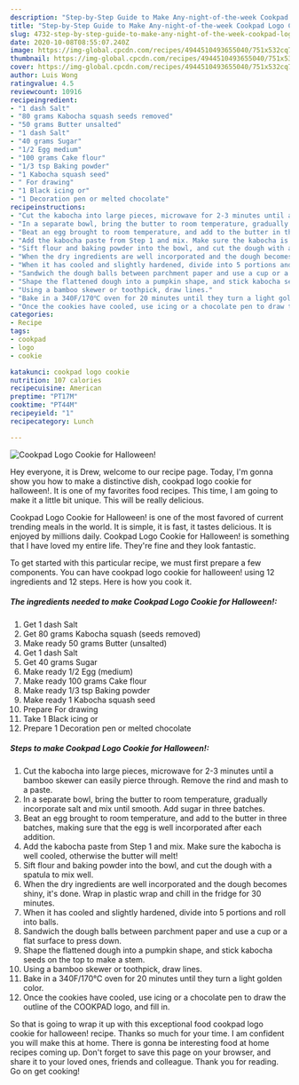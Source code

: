 ```yaml
---
description: "Step-by-Step Guide to Make Any-night-of-the-week Cookpad Logo Cookie for Halloween!"
title: "Step-by-Step Guide to Make Any-night-of-the-week Cookpad Logo Cookie for Halloween!"
slug: 4732-step-by-step-guide-to-make-any-night-of-the-week-cookpad-logo-cookie-for-halloween
date: 2020-10-08T08:55:07.240Z
image: https://img-global.cpcdn.com/recipes/4944510493655040/751x532cq70/cookpad-logo-cookie-for-halloween-recipe-main-photo.jpg
thumbnail: https://img-global.cpcdn.com/recipes/4944510493655040/751x532cq70/cookpad-logo-cookie-for-halloween-recipe-main-photo.jpg
cover: https://img-global.cpcdn.com/recipes/4944510493655040/751x532cq70/cookpad-logo-cookie-for-halloween-recipe-main-photo.jpg
author: Luis Wong
ratingvalue: 4.5
reviewcount: 10916
recipeingredient:
- "1 dash Salt"
- "80 grams Kabocha squash seeds removed"
- "50 grams Butter unsalted"
- "1 dash Salt"
- "40 grams Sugar"
- "1/2 Egg medium"
- "100 grams Cake flour"
- "1/3 tsp Baking powder"
- "1 Kabocha squash seed"
- " For drawing"
- "1 Black icing or"
- "1 Decoration pen or melted chocolate"
recipeinstructions:
- "Cut the kabocha into large pieces, microwave for 2-3 minutes until a bamboo skewer can easily pierce through. Remove the rind and mash to a paste."
- "In a separate bowl, bring the butter to room temperature, gradually incorporate salt and mix until smooth. Add sugar in three batches."
- "Beat an egg brought to room temperature, and add to the butter in three batches, making sure that the egg is well incorporated after each addition."
- "Add the kabocha paste from Step 1 and mix. Make sure the kabocha is well cooled, otherwise the butter will melt!"
- "Sift flour and baking powder into the bowl, and cut the dough with a spatula to mix well."
- "When the dry ingredients are well incorporated and the dough becomes shiny, it&#39;s done. Wrap in plastic wrap and chill in the fridge for 30 minutes."
- "When it has cooled and slightly hardened, divide into 5 portions and roll into balls."
- "Sandwich the dough balls between parchment paper and use a cup or a flat surface to press down."
- "Shape the flattened dough into a pumpkin shape, and stick kabocha seeds on the top to make a stem."
- "Using a bamboo skewer or toothpick, draw lines."
- "Bake in a 340F/170℃ oven for 20 minutes until they turn a light golden color."
- "Once the cookies have cooled, use icing or a chocolate pen to draw the outline of the COOKPAD logo, and fill in."
categories:
- Recipe
tags:
- cookpad
- logo
- cookie

katakunci: cookpad logo cookie 
nutrition: 107 calories
recipecuisine: American
preptime: "PT17M"
cooktime: "PT44M"
recipeyield: "1"
recipecategory: Lunch

---
```



![Cookpad Logo Cookie for Halloween!](https://img-global.cpcdn.com/recipes/4944510493655040/751x532cq70/cookpad-logo-cookie-for-halloween-recipe-main-photo.jpg)

Hey everyone, it is Drew, welcome to our recipe page. Today, I'm gonna show you how to make a distinctive dish, cookpad logo cookie for halloween!. It is one of my favorites food recipes. This time, I am going to make it a little bit unique. This will be really delicious.

Cookpad Logo Cookie for Halloween! is one of the most favored of current trending meals in the world. It is simple, it is fast, it tastes delicious. It is enjoyed by millions daily. Cookpad Logo Cookie for Halloween! is something that I have loved my entire life. They're fine and they look fantastic.




To get started with this particular recipe, we must first prepare a few components. You can have cookpad logo cookie for halloween! using 12 ingredients and 12 steps. Here is how you cook it.

<!--inarticleads1-->

##### The ingredients needed to make Cookpad Logo Cookie for Halloween!:

1. Get 1 dash Salt
1. Get 80 grams Kabocha squash (seeds removed)
1. Make ready 50 grams Butter (unsalted)
1. Get 1 dash Salt
1. Get 40 grams Sugar
1. Make ready 1/2 Egg (medium)
1. Make ready 100 grams Cake flour
1. Make ready 1/3 tsp Baking powder
1. Make ready 1 Kabocha squash seed
1. Prepare  For drawing
1. Take 1 Black icing or
1. Prepare 1 Decoration pen or melted chocolate




<!--inarticleads2-->

##### Steps to make Cookpad Logo Cookie for Halloween!:

1. Cut the kabocha into large pieces, microwave for 2-3 minutes until a bamboo skewer can easily pierce through. Remove the rind and mash to a paste.
1. In a separate bowl, bring the butter to room temperature, gradually incorporate salt and mix until smooth. Add sugar in three batches.
1. Beat an egg brought to room temperature, and add to the butter in three batches, making sure that the egg is well incorporated after each addition.
1. Add the kabocha paste from Step 1 and mix. Make sure the kabocha is well cooled, otherwise the butter will melt!
1. Sift flour and baking powder into the bowl, and cut the dough with a spatula to mix well.
1. When the dry ingredients are well incorporated and the dough becomes shiny, it&#39;s done. Wrap in plastic wrap and chill in the fridge for 30 minutes.
1. When it has cooled and slightly hardened, divide into 5 portions and roll into balls.
1. Sandwich the dough balls between parchment paper and use a cup or a flat surface to press down.
1. Shape the flattened dough into a pumpkin shape, and stick kabocha seeds on the top to make a stem.
1. Using a bamboo skewer or toothpick, draw lines.
1. Bake in a 340F/170℃ oven for 20 minutes until they turn a light golden color.
1. Once the cookies have cooled, use icing or a chocolate pen to draw the outline of the COOKPAD logo, and fill in.




So that is going to wrap it up with this exceptional food cookpad logo cookie for halloween! recipe. Thanks so much for your time. I am confident you will make this at home. There is gonna be interesting food at home recipes coming up. Don't forget to save this page on your browser, and share it to your loved ones, friends and colleague. Thank you for reading. Go on get cooking!
